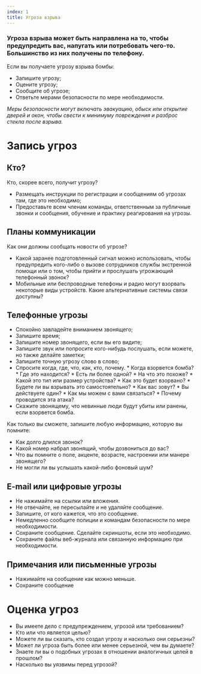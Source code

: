 ```yaml
---
index: 1
title: Угроза взрыва
---
```

### Угроза взрыва может быть направлена на то, чтобы предупредить вас, напугать или потребовать чего-то. Большинство из них получены по телефону.

Если вы получаете угрозу взрыва бомбы:

* Запишите угрозу;
* Оцените угрозу;
* Сообщите об угрозе;
* Ответьте мерами безопасности по мере необходимости.

*Меры безопасности могут включать эвакуацию, обыск или открытие дверей и окон, чтобы свести к минимуму повреждения и разброс стекла после взрыва.*

# Запись угроз

## Кто?

Кто, скорее всего, получит угрозу?

* Размещать инструкции по регистрации и сообщениям об угрозах там, где это необходимо;
* Предоставьте всем членам команды, ответственным за публичные звонки и сообщения, обучение и практику реагирования на угрозы.

## Планы коммуникации

Как они должны сообщать новости об угрозе?

* Какой заранее подготовленный сигнал можно использовать, чтобы предупредить кого-либо о вызове сотрудников службы экстренной помощи или о том, чтобы прийти и прослушать угрожающий телефонный звонок?
* Мобильные или беспроводные телефоны и радио могут взорвать некоторые виды устройств. Какие альтернативные системы связи доступны?

## Телефонные угрозы

* Спокойно завладейте вниманием звонящего;
* Запишите время;
* Запишите номер звонящего, если вы его видите;
* Запишите звук или попросите кого-нибудь послушать, если можете, но также делайте заметки;
* Запишите точную угрозу слово в слово;
* Спросите когда, где, что, как, кто, почему.
        * Когда взорвется бомба? 
        * Где это находится? 
        * Есть ли более одной? 
        * На что это похоже? 
        * Какой это тип или размер устройства? 
        * Как это будет взорвано? 
        * Будете ли вы взрывать это самостоятельно? 
        * Как вас зовут? 
        * Вы действуете один? 
        * Как мы можем с вами связаться? 
        * Почему проводится эта атака? 
* Скажите звонящему, что невинные люди будут убиты или ранены, если взорвется бомба.

Как только вы сможете, запишите любую информацию, которую вы помните:

* Как долго длился звонок?
* Какой номер набрал звонящий, чтобы дозвониться до вас?
* Что вы помните о поле, акценте, возрасте, настроении или манере звонящего?
* Не могли ли вы услышать какой-либо фоновый шум?

## E-mail или цифровые угрозы

* Не нажимайте на ссылки или вложения.
* Не отвечайте, не пересылайте и не удаляйте сообщение.
* Запишите, от кого кажется, что это сообщение.
* Немедленно сообщите полиции и командам безопасности по мере необходимости.
* Сохраните сообщение. Сделайте скриншоты, если это необходимо.
* Сохраните файлы веб-журнала или связанную информацию при необходимости.

## Примечания или письменные угрозы

* Нажимайте на сообщение как можно меньше.
* Сохраните сообщение

# Оценка угроз

* Вы имеете дело с предупреждением, угрозой или требованием?
* Кто или что является целью?
* Можете ли вы сказать, кто создал угрозу и насколько они серьезны?
* Может ли угроза быть более или менее серьезной, чем вы думаете?
* Знаете ли вы о подобных угрозах в отношении аналогичных целей в прошлом?
* Насколько вы уязвимы перед угрозой?
